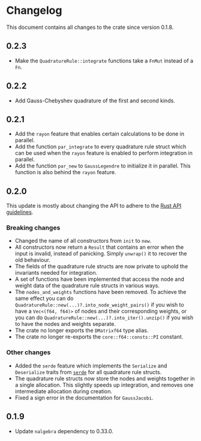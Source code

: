 # Changelog

This document contains all changes to the crate since version 0.1.8.

## 0.2.3

- Make the `QuadratureRule::integrate` functions take a `FnMut` instead of a `Fn`.

## 0.2.2

- Add Gauss-Chebyshev quadrature of the first and second kinds.

## 0.2.1

- Add the `rayon` feature that enables certain calculations to be done in parallel. 
- Add the function `par_integrate` to every quadrature rule struct which can be used when the `rayon` feature is enabled to perform integration in parallel.
- Add the function `par_new` to `GaussLegendre` to initialize it in parallel. This function is also behind the `rayon` feature.

## 0.2.0

This update is mostly about changing the API to adhere to the [Rust API guidelines](https://rust-lang.github.io/api-guidelines/about.html).

### Breaking changes

- Changed the name of all constructors from `init` to `new`.  
- All constructors now return a `Result` that contains an error when the input is invalid, instead of panicking. Simply `unwrap()` it to recover the old behaviour.  
- The fields of the quadrature rule structs are now private to uphold the invariants needed for integration.  
- A set of functions have been implemented that access the node and weight data of the quadrature rule structs in various ways.  
- The `nodes_and_weights` functions have been removed. To achieve the same effect you can do `QuadratureRule::new(...)?.into_node_weight_pairs()` if you wish to have a `Vec<(f64, f64)>` of nodes and their corresponding weights, or you can do `QuadratureRule::new(...)?.into_iter().unzip()` if you wish to have the nodes and weights separate.
- The crate no longer exports the `DMatrixf64` type alias.
- The crate no longer re-exports the `core::f64::consts::PI` constant.

### Other changes

- Added the `serde` feature which implements the `Serialize` and `Deserialize` traits from [`serde`](https://crates.io/crates/serde) for all quadrature rule structs.
- The quadrature rule structs now store the nodes and weights together in a single allocation. This slightly speeds up integration, and removes one intermediate allocation during creation.
- Fixed a sign error in the documentation for `GaussJacobi`.

## 0.1.9

- Update `nalgebra` dependency to 0.33.0.
